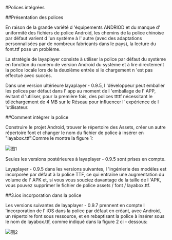 #Polices intégrées

##Présentation des polices

En raison de la grande variété d 'équipements ANDRIOD et du manque d' uniformité des fichiers de police Android, les chemins de la police chinoise par défaut varient d 'un système à l' autre (avec des adaptations personnalisées par de nombreux fabricants dans le pays), la lecture du font.ttf pose un problème.

La stratégie de layaplayer consiste à utiliser la police par défaut du système en fonction du numéro de version Android du système et à lire directement la police locale lors de la deuxième entrée si le chargement n 'est pas effectué avec succès.

Dans une version ultérieure layaplayer - 0.9.5, l 'développeur peut emballer les polices par défaut dans l' app au moment de l 'emballage de l' APP, évitant d 'utiliser, pour la première fois, des polices ttttf nécessitant le téléchargement de 4 MB sur le Réseau pour influencer l' expérience de l 'utilisateur.

##Comment intégrer la police

Construire le projet Android, trouver le répertoire des Assets, créer un autre répertoire font et changer le nom du fichier de police à insérer en "layabox.ttf".Comme le montre la figure 1:

![图1](img/1.jpg)

Seules les versions postérieures à layaplayer - 0.9.5 sont prises en compte.

Layaplayer - 0.9.5 dans les versions suivantes, l 'ingénierie des modèles est incorporée par défaut à la police TTF, ce qui entraîne une augmentation du volume de l' APK et, si vous vous souciez davantage de la taille de l 'APK, vous pouvez supprimer le fichier de police assets / font / layabox.ttf.

##3.ios incorporation dans la police

Les versions suivantes de layaplayer - 0.9.7 prennent en compte l 'incorporation de l' iOS dans la police par défaut en créant, avec Android, un répertoire font sous ressource, et en rebaptisant la police à insérer sous le nom de layabox.ttf, comme indiqué dans la figure 2 ci - dessous:


![图2](img/2.png)




